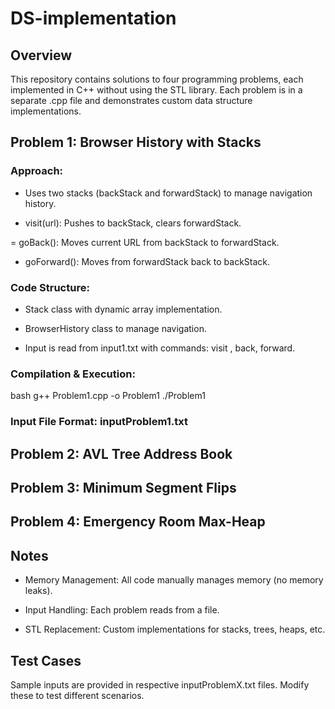 # DS-implementation

## Overview
This repository contains solutions to four programming problems, each implemented in C++ without using the STL library. Each problem is in a separate .cpp file and demonstrates custom data structure implementations.

## Problem 1: Browser History with Stacks
### Approach:

- Uses two stacks (backStack and forwardStack) to manage navigation history.

- visit(url): Pushes to backStack, clears forwardStack.

= goBack(): Moves current URL from backStack to forwardStack.

- goForward(): Moves from forwardStack back to backStack.

### Code Structure:

- Stack class with dynamic array implementation.

- BrowserHistory class to manage navigation.

- Input is read from input1.txt with commands: visit <url>, back, forward.

### Compilation & Execution:

bash
g++ Problem1.cpp -o Problem1
./Problem1

### Input File Format: inputProblem1.txt

## Problem 2: AVL Tree Address Book

## Problem 3: Minimum Segment Flips

## Problem 4: Emergency Room Max-Heap

## Notes

- Memory Management: All code manually manages memory (no memory leaks).

- Input Handling: Each problem reads from a file.

- STL Replacement: Custom implementations for stacks, trees, heaps, etc.

## Test Cases
Sample inputs are provided in respective inputProblemX.txt files. Modify these to test different scenarios.

